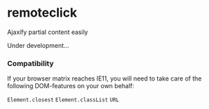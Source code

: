 # remoteclick

Ajaxify partial content easily

Under development...


### Compatibility

If your browser matrix reaches IE11, you will need to take care of the following DOM-features on your own behalf:


`Element.closest`
`Element.classList`
`URL`
